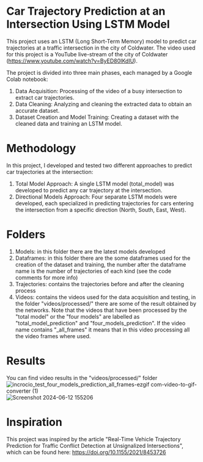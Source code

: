 # Car Trajectory Prediction at an Intersection Using LSTM Model
This project uses an LSTM (Long Short-Term Memory) model to predict car trajectories at a traffic intersection in the city of Coldwater. The video used for this project is a YouTube live-stream of the city of Coldwater (https://www.youtube.com/watch?v=ByED80IKdIU).


The project is divided into three main phases, each managed by a Google Colab notebook:
1. Data Acquisition: Processing of the video of a busy intersection to extract car trajectories.
2. Data Cleaning: Analyzing and cleaning the extracted data to obtain an accurate dataset.
3. Dataset Creation and Model Training: Creating a dataset with the cleaned data and training an LSTM model.

# Methodology
In this project, I developed and tested two different approaches to predict car trajectories at the intersection:

1. Total Model Approach: A single LSTM model (total_model) was developed to predict any car trajectory at the intersection.
2. Directional Models Approach: Four separate LSTM models were developed, each specialized in predicting trajectories for cars entering the intersection from a specific direction (North, South, East, West).

# Folders
1. Models: in this folder there are the latest models developed
2. Dataframes: in this folder there are the some dataframes used for the creation of the dataset and training, the number after the dataframe name is the number of trajectories of each kind (see the code comments for more info)
3. Trajectories: contains the trajectories before and after the cleaning process
4. Videos: contains the videos used for the data acquisition and testing, in the folder "videos/processed/" there are some of the result obtained by the networks. Note that the videos that have been processed by the "total model" or the "four models" are labelled as "total_model_prediction" and "four_models_prediction". If the video name contains "_all_frames" it means that in this video processing all the video frames where used.

# Results
You can find video results in the "videos/processed/" folder
![incrocio_test_four_models_prediction_all_frames-ezgif com-video-to-gif-converter (1)](https://github.com/AntonLissa/trajectory_prediction/assets/168411880/f6dbae4f-ecfb-409b-a642-d07510b5f1d5)
![Screenshot 2024-06-12 155206](https://github.com/AntonLissa/trajectory_prediction/assets/168411880/5ef4bd68-0aff-4445-af99-3fc10d4e322d)

# Inspiration
This project was inspired by the article "Real-Time Vehicle Trajectory Prediction for Traffic Conflict Detection at Unsignalized Intersections", which can be found here: https://doi.org/10.1155/2021/8453726
